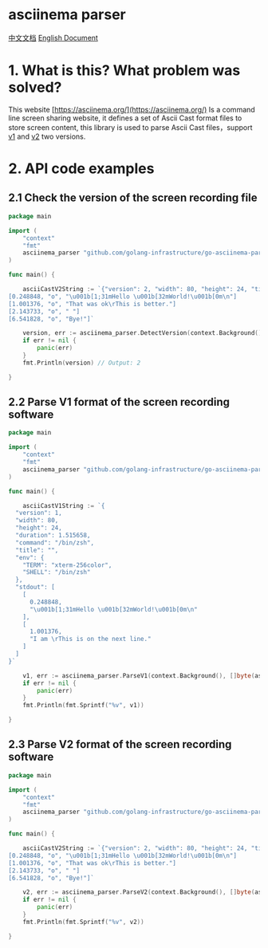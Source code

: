 # asciinema parser

[中文文档](./README.md)
[English Document](./README_en.md)

# 1. What is this? What problem was solved?

This website [https://asciinema.org/](https://asciinema.org/) Is a command line screen sharing website, it defines a set of Ascii Cast format files to store screen content, this library is used to parse Ascii Cast files，support [v1](https://github.com/asciinema/asciinema/blob/develop/doc/asciicast-v1.md) and [v2](https://github.com/asciinema/asciinema/blob/develop/doc/asciicast-v2.md) two versions.

# 2. API code examples

## 2.1 Check the version of the screen recording file

```go
package main

import (
	"context"
	"fmt"
	asciinema_parser "github.com/golang-infrastructure/go-asciinema-parser"
)

func main() {

	asciiCastV2String := `{"version": 2, "width": 80, "height": 24, "timestamp": 1504467315, "title": "Demo", "env": {"TERM": "xterm-256color", "SHELL": "/bin/zsh"}}
[0.248848, "o", "\u001b[1;31mHello \u001b[32mWorld!\u001b[0m\n"]
[1.001376, "o", "That was ok\rThis is better."]
[2.143733, "o", " "]
[6.541828, "o", "Bye!"]`

	version, err := asciinema_parser.DetectVersion(context.Background(), asciiCastV2String)
	if err != nil {
		panic(err)
	}
	fmt.Println(version) // Output: 2

}
```

## 2.2 Parse V1 format of the screen recording software

```go
package main

import (
	"context"
	"fmt"
	asciinema_parser "github.com/golang-infrastructure/go-asciinema-parser"
)

func main() {

	asciiCastV1String := `{
  "version": 1,
  "width": 80,
  "height": 24,
  "duration": 1.515658,
  "command": "/bin/zsh",
  "title": "",
  "env": {
    "TERM": "xterm-256color",
    "SHELL": "/bin/zsh"
  },
  "stdout": [
    [
      0.248848,
      "\u001b[1;31mHello \u001b[32mWorld!\u001b[0m\n"
    ],
    [
      1.001376,
      "I am \rThis is on the next line."
    ]
  ]
}`

	v1, err := asciinema_parser.ParseV1(context.Background(), []byte(asciiCastV1String))
	if err != nil {
		panic(err)
	}
	fmt.Println(fmt.Sprintf("%v", v1))

}
```

## 2.3 Parse V2 format of the screen recording software

```go
package main

import (
	"context"
	"fmt"
	asciinema_parser "github.com/golang-infrastructure/go-asciinema-parser"
)

func main() {

	asciiCastV2String := `{"version": 2, "width": 80, "height": 24, "timestamp": 1504467315, "title": "Demo", "env": {"TERM": "xterm-256color", "SHELL": "/bin/zsh"}}
[0.248848, "o", "\u001b[1;31mHello \u001b[32mWorld!\u001b[0m\n"]
[1.001376, "o", "That was ok\rThis is better."]
[2.143733, "o", " "]
[6.541828, "o", "Bye!"]`

	v2, err := asciinema_parser.ParseV2(context.Background(), []byte(asciiCastV2String))
	if err != nil {
		panic(err)
	}
	fmt.Println(fmt.Sprintf("%v", v2))

}
```



